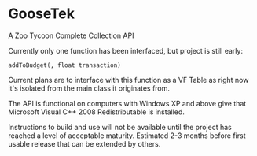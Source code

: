 # GooseTek
 A Zoo Tycoon Complete Collection API

Currently only one function has been interfaced, but project is still early:

<code>addToBudget(, float transaction)</code>

Current plans are to interface with this function as a VF Table as right now it's isolated from the main class it originates from.

The API is functional on computers with Windows XP and above give that Microsoft Visual C++ 2008 Redistributable is installed.

Instructions to build and use will not be available until the project has reached a level of acceptable maturity. Estimated 2-3 months before first usable release that can be extended by others.